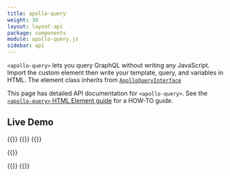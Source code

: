 ```yaml
---
title: apollo-query
weight: 30
layout: layout-api
package: components
module: apollo-query.js
sidebar: api
---
```


<!-- ----------------------------------------------------------------------------------------
     Welcome! This file includes automatically generated API documentation.
     To edit the docs that appear within, find the original source file under `packages/*`,
     corresponding to the package name and module in this YAML front-matter block.
     Thank you for your interest in Apollo Elements 😁
------------------------------------------------------------------------------------------ -->


`<apollo-query>` lets you query GraphQL without writing any JavaScript. Import the custom element then write your template, query, and variables in HTML. The element class inherits from [`ApolloQueryInterface`](/api/core/interfaces/query/)

<inline-notification type="tip">

This page has detailed API documentation for `<apollo-query>`. See the [`<apollo-query>` HTML Element guide](/guides/usage/queries/html/) for a HOW-TO guide.

</inline-notification>

## Live Demo

{{<docs-playground id="query-component" lang="html">}}
  {{<playground-file name="index.html" include="index.html" />}}
  {{<playground-file name="Friends.query.graphql" include="Friends.query.graphql" />}}

  {{<playground-file name="Friends.css" include="Friends.css" />}}

  {{<playground-file name="client.js" include="client.js" />}}
{{</docs-playground>}}